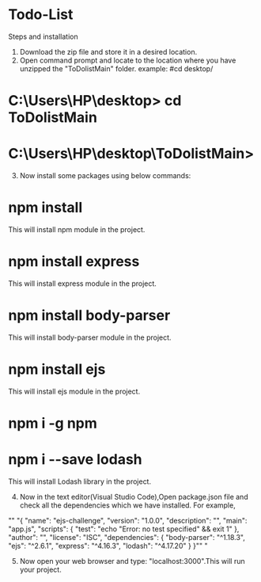 # Todo-List
 
Steps and installation

1. Download the zip file and store it in a desired location.
2. Open command prompt and locate to the location where you have unzipped the "ToDolistMain" folder.
example:
#cd desktop/
# C:\Users\HP\desktop> cd ToDolistMain
# C:\Users\HP\desktop\ToDolistMain> 

3. Now install some packages using below commands:
# npm install
This will install npm module in the project.

# npm install express
This will install express module in the project.

# npm install body-parser
This will install body-parser module in the project.

# npm install ejs
This will install ejs module in the project.

# npm i -g npm
# npm i --save lodash
This will install Lodash library in the project.


4. Now in the text editor(Visual Studio Code),Open package.json file and check all the dependencies which we have installed.
   For example,  
   
  "" "{
  "name": "ejs-challenge",
  "version": "1.0.0",
  "description": "",
  "main": "app.js",
  "scripts": {
    "test": "echo \"Error: no test specified\" && exit 1"
  },
  "author": "",
  "license": "ISC",
  "dependencies": {
    "body-parser": "^1.18.3",
    "ejs": "^2.6.1",
    "express": "^4.16.3",
    "lodash": "^4.17.20"
  }
}"" "

5. Now open your web browser and type: "localhost:3000".This will run your project.

   
